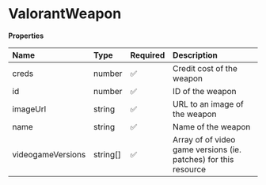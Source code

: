 # ValorantWeapon

**Properties**

| Name              | Type     | Required | Description                                                     |
| :---------------- | :------- | :------- | :-------------------------------------------------------------- |
| creds             | number   | ✅       | Credit cost of the weapon                                       |
| id                | number   | ✅       | ID of the weapon                                                |
| imageUrl          | string   | ✅       | URL to an image of the weapon                                   |
| name              | string   | ✅       | Name of the weapon                                              |
| videogameVersions | string[] | ✅       | Array of of video game versions (ie. patches) for this resource |

<!-- This file was generated by liblab | https://liblab.com/ -->
